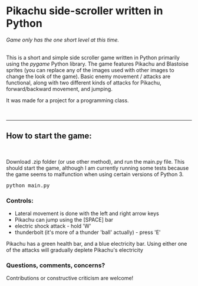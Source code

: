 <h1>Pikachu side-scroller written in Python</h1>
<i>Game only has the one short level at this time.</i>
<br>
<br>
<p>This is a short and simple side scroller game written in Python primarily using the <i>pygame</i> Python library. The game features Pikachu and Blastoise sprites (you can replace any of the images used with other images to change the look of the game). Basic enemy movement / attacks are functional, along with two different kinds of attacks for Pikachu, forward/backward movement, and jumping.</p>
<p>It was made for a project for a programming class.</p>
<br>
<hr>

<h2>How to start the game:</h2>
<br>
<p>Download .zip folder (or use other method), and run the main.py file. This should start the game, although I am currently running some tests because the game seems to malfunction when using certain versions of Python 3.</p>

<pre>python main.py</pre>

<h3>Controls:</h3>
<ul>
  <li>Lateral movement is done with the left and right arrow keys</li>
  <li>Pikachu can jump using the [SPACE] bar</li>
  <li>electric shock attack - hold 'W'</li>
  <li>thunderbolt (it's more of a thunder 'ball' actually) - press 'E'</li>
</ul>

<p>Pikachu has a green health bar, and a blue electricity bar. Using either one of the attacks will gradually deplete Pikachu's electricity

<h3>Questions, comments, concerns?</h3>
<p>Contributions or constructive criticism are welcome!</p>
